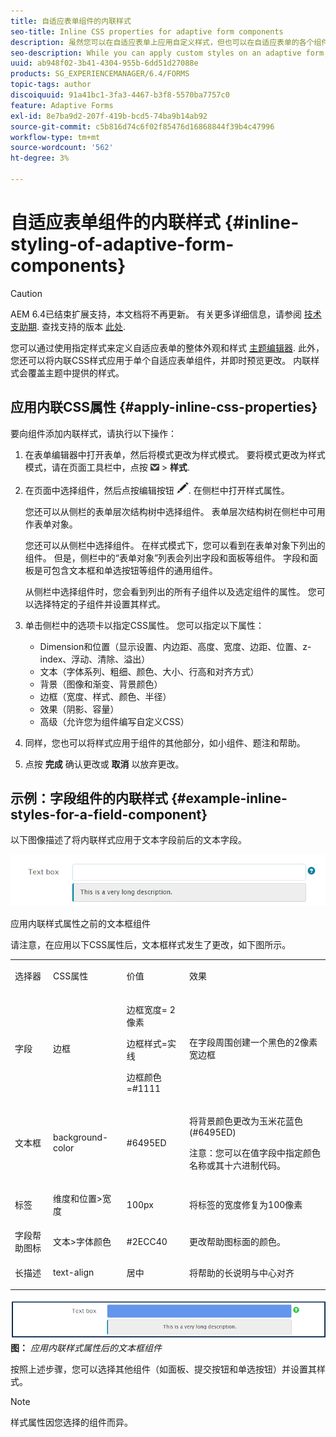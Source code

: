 ```yaml
---
title: 自适应表单组件的内联样式
seo-title: Inline CSS properties for adaptive form components
description: 虽然您可以在自适应表单上应用自定义样式，但也可以在自适应表单的各个组件上应用内联CSS属性。
seo-description: While you can apply custom styles on an adaptive form, you can also apply inline CSS properties on individual components of an adaptive form.
uuid: ab948f02-3b41-4304-955b-6dd51d27088e
products: SG_EXPERIENCEMANAGER/6.4/FORMS
topic-tags: author
discoiquuid: 91a41bc1-3fa3-4467-b3f8-5570ba7757c0
feature: Adaptive Forms
exl-id: 8e7ba9d2-207f-419b-bcd5-74ba9b14ab92
source-git-commit: c5b816d74c6f02f85476d16868844f39b4c47996
workflow-type: tm+mt
source-wordcount: '562'
ht-degree: 3%

---
```


# 自适应表单组件的内联样式 {#inline-styling-of-adaptive-form-components}

>[!CAUTION]
>
>AEM 6.4已结束扩展支持，本文档将不再更新。 有关更多详细信息，请参阅 [技术支助期](https://helpx.adobe.com/cn/support/programs/eol-matrix.html). 查找支持的版本 [此处](https://experienceleague.adobe.com/docs/).

您可以通过使用指定样式来定义自适应表单的整体外观和样式 [主题编辑器](/help/forms/using/themes.md). 此外，您还可以将内联CSS样式应用于单个自适应表单组件，并即时预览更改。 内联样式会覆盖主题中提供的样式。

## 应用内联CSS属性 {#apply-inline-css-properties}

要向组件添加内联样式，请执行以下操作：

1. 在表单编辑器中打开表单，然后将模式更改为样式模式。 要将模式更改为样式模式，请在页面工具栏中，点按 ![画布下拉列表](assets/canvas-drop-down.png) > **样式**.
1. 在页面中选择组件，然后点按编辑按钮 ![edit-button](assets/edit-button.png). 在侧栏中打开样式属性。

   您还可以从侧栏的表单层次结构树中选择组件。 表单层次结构树在侧栏中可用作表单对象。

   您还可以从侧栏中选择组件。 在样式模式下，您可以看到在表单对象下列出的组件。 但是，侧栏中的“表单对象”列表会列出字段和面板等组件。 字段和面板是可包含文本框和单选按钮等组件的通用组件。

   从侧栏中选择组件时，您会看到列出的所有子组件以及选定组件的属性。 您可以选择特定的子组件并设置其样式。

1. 单击侧栏中的选项卡以指定CSS属性。 您可以指定以下属性：

   * Dimension和位置（显示设置、内边距、高度、宽度、边距、位置、z-index、浮动、清除、溢出）
   * 文本（字体系列、粗细、颜色、大小、行高和对齐方式）
   * 背景（图像和渐变、背景颜色）
   * 边框（宽度、样式、颜色、半径）
   * 效果（阴影、容量）
   * 高级（允许您为组件编写自定义CSS）

1. 同样，您也可以将样式应用于组件的其他部分，如小组件、题注和帮助。
1. 点按 **完成** 确认更改或 **取消** 以放弃更改。

## 示例：字段组件的内联样式 {#example-inline-styles-for-a-field-component}

以下图像描述了将内联样式应用于文本字段前后的文本字段。

![应用内联样式之前的文本框组件](assets/no-style.png)

应用内联样式属性之前的文本框组件

请注意，在应用以下CSS属性后，文本框样式发生了更改，如下图所示。

<table> 
 <tbody> 
  <tr> 
   <td><p>选择器</p> </td> 
   <td><p>CSS属性</p> </td> 
   <td><p>价值</p> </td> 
   <td><p>效果</p> </td> 
  </tr> 
  <tr> 
   <td><p>字段</p> </td> 
   <td><p>边框</p> </td> 
   <td><p>边框宽度= 2像素</p> <p>边框样式=实线</p> <p>边框颜色=#1111</p> </td> 
   <td><p>在字段周围创建一个黑色的2像素宽边框</p> </td> 
  </tr> 
  <tr> 
   <td><p>文本框</p> </td> 
   <td><p>background-color</p> </td> 
   <td><p>#6495ED</p> </td> 
   <td><p>将背景颜色更改为玉米花蓝色(#6495ED)</p> <p>注意：您可以在值字段中指定颜色名称或其十六进制代码。</p> </td> 
  </tr> 
  <tr> 
   <td><p>标签</p> </td> 
   <td><p>维度和位置&gt;宽度</p> </td> 
   <td><p>100px</p> </td> 
   <td><p>将标签的宽度修复为100像素</p> </td> 
  </tr> 
  <tr> 
   <td>字段帮助图标</td> 
   <td>文本&gt;字体颜色</td> 
   <td>#2ECC40</td> 
   <td>更改帮助图标面的颜色。</td> 
  </tr> 
  <tr> 
   <td><p>长描述</p> </td> 
   <td><p>text-align</p> </td> 
   <td><p>居中</p> </td> 
   <td><p>将帮助的长说明与中心对齐</p> </td> 
  </tr> 
 </tbody> 
</table>

![应用内联样式后的文本框样式](assets/applied-style.png)
**图：** *应用内联样式属性后的文本框组件*

按照上述步骤，您可以选择其他组件（如面板、提交按钮和单选按钮）并设置其样式。

>[!NOTE]
>
>样式属性因您选择的组件而异。
